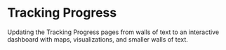 # Tracking Progress

Updating the Tracking Progress pages from walls of text to an interactive dashboard with maps, visualizations, and smaller walls of text.